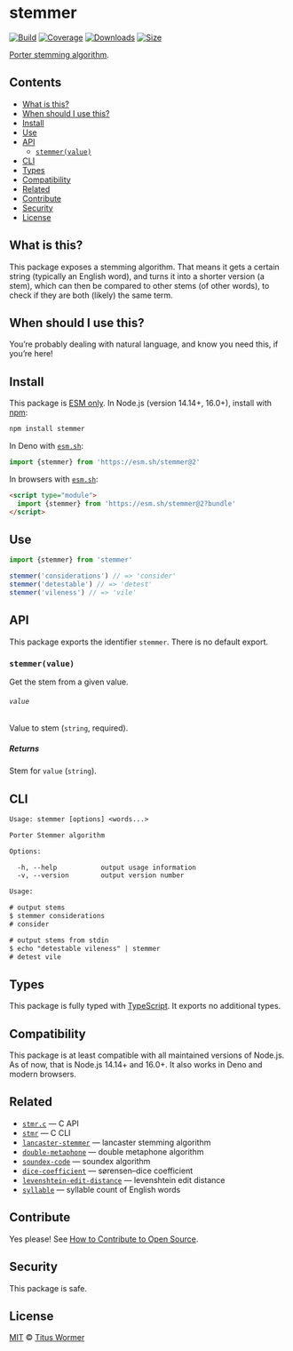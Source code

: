 # stemmer

[![Build][build-badge]][build]
[![Coverage][coverage-badge]][coverage]
[![Downloads][downloads-badge]][downloads]
[![Size][size-badge]][size]

[Porter stemming algorithm][source].

## Contents

*   [What is this?](#what-is-this)
*   [When should I use this?](#when-should-i-use-this)
*   [Install](#install)
*   [Use](#use)
*   [API](#api)
    *   [`stemmer(value)`](#stemmervalue)
*   [CLI](#cli)
*   [Types](#types)
*   [Compatibility](#compatibility)
*   [Related](#related)
*   [Contribute](#contribute)
*   [Security](#security)
*   [License](#license)

## What is this?

This package exposes a stemming algorithm.
That means it gets a certain string (typically an English word), and turns it
into a shorter version (a stem), which can then be compared to other stems
(of other words), to check if they are both (likely) the same term.

## When should I use this?

You’re probably dealing with natural language, and know you need this, if
you’re here!

## Install

This package is [ESM only][esm].
In Node.js (version 14.14+, 16.0+), install with [npm][]:

```sh
npm install stemmer
```

In Deno with [`esm.sh`][esmsh]:

```js
import {stemmer} from 'https://esm.sh/stemmer@2'
```

In browsers with [`esm.sh`][esmsh]:

```html
<script type="module">
  import {stemmer} from 'https://esm.sh/stemmer@2?bundle'
</script>
```

## Use

```js
import {stemmer} from 'stemmer'

stemmer('considerations') // => 'consider'
stemmer('detestable') // => 'detest'
stemmer('vileness') // => 'vile'
```

## API

This package exports the identifier `stemmer`.
There is no default export.

### `stemmer(value)`

Get the stem from a given value.

###### `value`

Value to stem (`string`, required).

##### Returns

Stem for `value` (`string`).

## CLI

```txt
Usage: stemmer [options] <words...>

Porter Stemmer algorithm

Options:

  -h, --help           output usage information
  -v, --version        output version number

Usage:

# output stems
$ stemmer considerations
# consider

# output stems from stdin
$ echo "detestable vileness" | stemmer
# detest vile
```

## Types

This package is fully typed with [TypeScript][].
It exports no additional types.

## Compatibility

This package is at least compatible with all maintained versions of Node.js.
As of now, that is Node.js 14.14+ and 16.0+.
It also works in Deno and modern browsers.

## Related

*   [`stmr.c`](https://github.com/wooorm/stmr.c)
    — C API
*   [`stmr`](https://github.com/wooorm/stmr)
    — C CLI
*   [`lancaster-stemmer`](https://github.com/words/lancaster-stemmer)
    — lancaster stemming algorithm
*   [`double-metaphone`](https://github.com/words/double-metaphone)
    — double metaphone algorithm
*   [`soundex-code`](https://github.com/words/soundex-code)
    — soundex algorithm
*   [`dice-coefficient`](https://github.com/words/dice-coefficient)
    — sørensen–dice coefficient
*   [`levenshtein-edit-distance`](https://github.com/words/levenshtein-edit-distance)
    — levenshtein edit distance
*   [`syllable`](https://github.com/words/syllable)
    — syllable count of English words

## Contribute

Yes please!
See [How to Contribute to Open Source][contribute].

## Security

This package is safe.

## License

[MIT][license] © [Titus Wormer][author]

<!-- Definitions -->

[build-badge]: https://github.com/words/stemmer/workflows/main/badge.svg

[build]: https://github.com/words/stemmer/actions

[coverage-badge]: https://img.shields.io/codecov/c/github/words/stemmer.svg

[coverage]: https://codecov.io/github/words/stemmer

[downloads-badge]: https://img.shields.io/npm/dm/stemmer.svg

[downloads]: https://www.npmjs.com/package/stemmer

[size-badge]: https://img.shields.io/bundlephobia/minzip/stemmer.svg

[size]: https://bundlephobia.com/result?p=stemmer

[esm]: https://gist.github.com/sindresorhus/a39789f98801d908bbc7ff3ecc99d99c

[esmsh]: https://esm.sh

[typescript]: https://www.typescriptlang.org

[contribute]: https://opensource.guide/how-to-contribute/

[license]: license

[author]: https://wooorm.com

[source]: https://tartarus.org/martin/PorterStemmer

[npm]: https://www.npmjs.com
